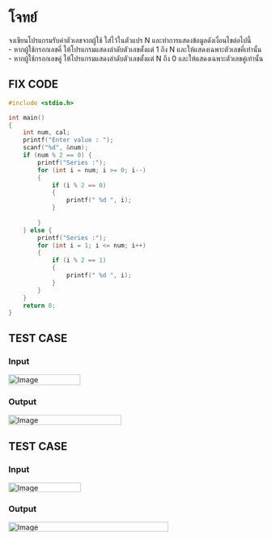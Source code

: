 # โจทย์
จงเขียนโปรแกรมรับค่าตัวเลขจากผู้ใช้ ใส่ไว้ในตัวแปร N และทำการแสดงข้อมูลดังเงื่อนไขต่อไปนี้
<br />- หากผู้ใช้กรอกเลขคี่ ให้โปรแกรมแสดงลำดับตัวเลขตั้งแต่ 1 ถึง N และให้แสดงเฉพาะตัวเลขคี่เท่านั้น
<br />- หากผู้ใช้กรอกเลขคู่ ให้โปรแกรมแสดงลำดับตัวเลขตั้งแต่ N ถึง 0 และให้แสดงเฉพาะตัวเลขคู่เท่านั้น


## FIX CODE
```c
#include <stdio.h>

int main()
{
    int num, cal;
    printf("Enter value : ");
    scanf("%d", &num);
    if (num % 2 == 0) {
        printf("Series :");
        for (int i = num; i >= 0; i--)
        {
            if (i % 2 == 0)
            {
                printf(" %d ", i);
            }
            
        }
    } else {
        printf("Series :");
        for (int i = 1; i <= num; i++)
        {
            if (i % 2 == 1)
            {
                printf(" %d ", i);
            }
        }
    }
    return 0;
}
```

## TEST CASE
### Input
<img width="142" height="21" alt="Image" src="https://github.com/user-attachments/assets/9ee32556-303c-42a7-8da7-0a45ab2d0e05" />

### Output
<img width="223" height="20" alt="Image" src="https://github.com/user-attachments/assets/9d97a548-6772-4b86-bead-bb011c5111b9" />


## TEST CASE
### Input
<img width="143" height="19" alt="Image" src="https://github.com/user-attachments/assets/2e273043-c805-42f3-a746-a913df5817e9" />

### Output
<img width="316" height="19" alt="Image" src="https://github.com/user-attachments/assets/5f17ef28-c81f-4d96-ad77-092b0fc33eff" />
